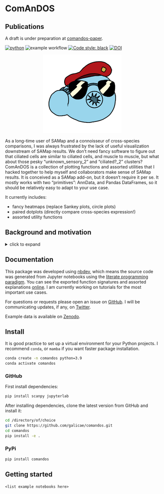 # ComAnDOS

<!-- WARNING: THIS FILE WAS AUTOGENERATED! DO NOT EDIT! -->

## Publications

A draft is under preparation at
[comandos-paper](https://github.com/galicae/comandos-paper).

[![python](https://img.shields.io/badge/Python-3.9-3776AB.svg?style=flat&logo=python&logoColor=white)](https://www.python.org)
![example
workflow](https://github.com/galicae/comandos/actions/workflows/test.yaml/badge.svg)
[![Code style:
black](https://img.shields.io/badge/code%20style-black-000000.svg)](https://github.com/psf/black)
[![DOI](https://zenodo.org/badge/DOI/10.5281/zenodo.8146406.svg)](https://doi.org/10.5281/zenodo.8146406)

<p align="center">
<img src="https://raw.githubusercontent.com/galicae/comandos/main/.github/tardi_head.png" height="256" />
</p>

As a long-time user of SAMap and a connoisseur of cross-species
comparisons, I was always frustrated by the lack of useful visualization
downstream of SAMap results. We don’t need fancy software to figure out
that ciliated cells are similar to ciliated cells, and muscle to muscle,
but what about those pesky “unknown_sensory_2” and “ciliated?\_2”
clusters? ComAnDOS is a collection of plotting functions and assorted
utilities that I hacked together to help myself and collaborators make
sense of SAMap results. It is conceived as a SAMap add-on, but it
doesn’t require it per se. It mostly works with two “primitives”:
AnnData, and Pandas DataFrames, so it should be relatively easy to adapt
to your use case.

It currently includes:

- fancy heatmaps (replace Sankey plots, circle plots)
- paired dotplots (directly compare cross-species expression!)
- assorted utility functions

## Background and motivation

<details>
<summary>
click to expand
</summary>

Single-cell RNA-seq (scRNA-seq) is a powerful tool to study the
transcriptome of individual cells. As the technology matured, it became
possible to use it on non-model organisms, facilitating cell type
comparison across species. Early methods for this task subsetted gene
expression matrices to one-to-one orthologous genes, assuming that
sequence conservation also implies conservation of location, magnitude,
and timing of gene expression. Not only is this assumption not true, but
it also requires us to discard a large amount of data.

[SAMap](https://elifesciences.org/articles/66747) was the first method
to try and include many-to-one orthology relations. In alternating
steps, it optimises a cell graph and a gene graph, using the former to
inform the latter and vice versa. The result is a converged
low-dimensional embedding that contains the cells of both species,
allowing for direct comparison.

SAMap comes with a small number of visualization tools, but, as I had to
find out myself, they are not sufficient for in-depth analysis. In
particular:

- Sankey diagrams, SAMap’s default visualization for cluster-cluster
  relationships, obscure the fact that cell types are hierarchically
  organized. They also make it harder to quantify just how similar two
  cell types are according to SAMap.
- Tarashansky *et al.* used network diagrams to demonstrate highly
  connected cell type families. I found that these diagrams are not very
  informative, as they are hard to read and do not scale well to large
  datasets.
- In the publication, heatmaps are used once, but not to their full
  extent.
- Overlapping dimplots with corresponding violin plots are used to
  demonstrate co-expression across species. This is a good idea, but
  results in overloaded plots.
- The authors use dotplots to show gene expression across species,
  color-coding the species. This loses one of the dotplots’ dimensions,
  where color usually encodes expression level, and forces the use of an
  additional axis to show expression magnitude. Furthermore, the
  relationships between the plotted genes in the different species are
  hard to visualize and need to be described in text.

These visualisations have two additional shortcomings: First, they are
not easily reproducible, as they are not part of SAMap but rather custom
solutions for very specific use cases. Second, they are extremely
specific in what they show, and thus not useful for exploratory data
analysis.

</details>

## Documentation

This package was developed using [nbdev](https://nbdev.fast.ai/), which
means the source code was generated from Jupyter notebooks using the
[literate programming
paradigm](https://en.wikipedia.org/wiki/Literate_programming). You can
see the exported function signatures and assorted explanations
[online](https://galicae.github.io/comandos/). I am currently working on
tutorials for the most important use cases.

For questions or requests please open an issue on
[GitHub](https://github.com/galicae/comandos/issues/new). I will be
communicating updates, if any, on
[Twitter](https://twitter.com/galicae).

Example data is available on
[Zenodo](https://zenodo.org/record/8143110).

## Install

It is good practice to set up a virtual environment for your Python
projects. I recommend `conda`, or `mamba` if you want faster package
installation.

``` bash
conda create -n comandos python=3.9
conda activate comandos
```

### GitHub

First install dependencies:

``` bash
pip install scanpy jupyterlab
```

After installing dependencies, clone the latest version from GitHub and
install it:

``` bash
cd /directory/of/choice
git clone https://github.com/galicae/comandos.git
cd comandos
pip install -e .
```

### PyPi

``` bash
pip install comandos
```

<!--
### Conda
&#10;```bash
conda install -c galicae comandos
``` -->

## Getting started

`<list example notebooks here>`
